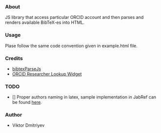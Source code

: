 ### About

JS library that access particular ORCID account and then parses and renders available BibTeX-es into HTML.

### Usage

Plase follow the same code convention given in example.html file.

### Credits

* [bibtexParseJs](https://github.com/ORCID/bibtexParseJs)
* [ORCID Researcher Lookup Widget](http://developers.ands.org.au/widgets/orcid_widget/)

### TODO

* []  Proper authors naming in latex, sample implementation in JabRef can be found [here](https://github.com/JabRef/jabref/blob/master/src/main/java/net/sf/jabref/model/entry/AuthorList.java).

### Author

* Viktor Dmitriyev
